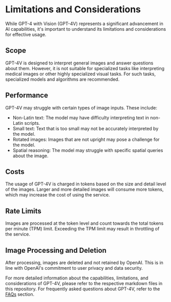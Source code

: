 # Limitations and Considerations

While GPT-4 with Vision (GPT-4V) represents a significant advancement in AI capabilities, it's important to understand its limitations and considerations for effective usage.

## Scope

GPT-4V is designed to interpret general images and answer questions about them. However, it is not suitable for specialized tasks like interpreting medical images or other highly specialized visual tasks. For such tasks, specialized models and algorithms are recommended.

## Performance

GPT-4V may struggle with certain types of image inputs. These include:

- Non-Latin text: The model may have difficulty interpreting text in non-Latin scripts.
- Small text: Text that is too small may not be accurately interpreted by the model.
- Rotated images: Images that are not upright may pose a challenge for the model.
- Spatial reasoning: The model may struggle with specific spatial queries about the image.

## Costs

The usage of GPT-4V is charged in tokens based on the size and detail level of the images. Larger and more detailed images will consume more tokens, which may increase the cost of using the service.

## Rate Limits

Images are processed at the token level and count towards the total tokens per minute (TPM) limit. Exceeding the TPM limit may result in throttling of the service.

## Image Processing and Deletion

After processing, images are deleted and not retained by OpenAI. This is in line with OpenAI's commitment to user privacy and data security.

For more detailed information about the capabilities, limitations, and considerations of GPT-4V, please refer to the respective markdown files in this repository. For frequently asked questions about GPT-4V, refer to the [FAQs](faqs.md) section.
